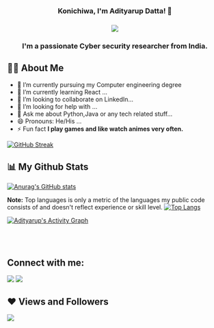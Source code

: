 <h3 align="center">Konichiwa, I'm Adityarup Datta! 👋 </h3>

<h3 align="center"><img src="https://gifimage.net/wp-content/uploads/2017/10/hi-anime-gif-11.gif"  ></h3>


<h3 align="center">I'm a passionate Cyber security researcher from India.</h3>


## 🙋‍♂️ About Me

- 🔭 I’m currently pursuing my Computer engineering degree
- 🌱 I’m currently learning React ...
- 👯 I’m looking to collaborate on LinkedIn...
- 🤔 I’m looking for help with ...
- 💬 Ask me about Python,Java or any tech related stuff...
- 😄 Pronouns: He/His ...
- ⚡ Fun fact **I play games and like watch animes very often.**

[![GitHub Streak](https://github-readme-streak-stats.herokuapp.com/?user=addycracker)](https://github.com/addycracker/github-readme-streak-stats)

## 📊 My Github Stats

 [![Anurag's GitHub stats](https://github-readme-stats.vercel.app/api?username=addycracker)](https://github.com/addycracker/github-readme-stats)
 
 
 
 
 <b>Note:</b> Top languages is only a metric of the languages my public code consists of and doesn't reflect experience or skill level.
 [![Top Langs](https://github-readme-stats.vercel.app/api/top-langs/?username=addycracker&layout=compact)](https://github.com/addycracker/github-readme-stats)

 




<a href="https://github.com/addycracker/github-readme-activity-graph"><img alt="Adityarup's Activity Graph" src="https://activity-graph.herokuapp.com/graph?username=addycracker28&bg_color=0D1117&color=5BCDEC&line=5BCDEC&point=FFFFFF&hide_border=true" /></a>

<br/>
<br/>

## Connect with me:
<p align="left">

<a href = "https://in.linkedin.com/in/adityarup-datta-775b7b1b3"><img src="https://img.icons8.com/fluent/48/000000/linkedin.png"/></a>
<a href = "https://twitter.com/adityarupd"><img src="https://img.icons8.com/fluent/48/000000/twitter.png"/></a>



</p>

## ❤ Views and Followers
<a href="https://github.com/Meghna-DAS/github-profile-views-counter">
    <img src="https://komarev.com/ghpvc/?username=addycracker">
</a>
<a href="https://github.com/SubhamRaoniar28?tab=followers">
